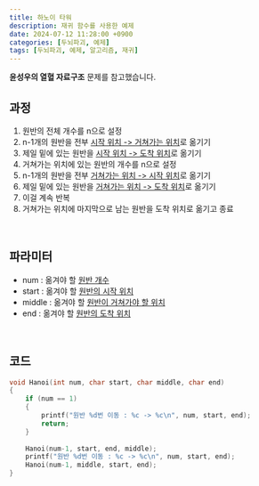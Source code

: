 ```yaml
---
title: 하노이 타워
description: 재귀 함수를 사용한 예제
date: 2024-07-12 11:28:00 +0900
categories: [두뇌파괴, 예제]
tags: [두뇌파괴, 예제, 알고리즘, 재귀]
---
```


**윤성우의 열혈 자료구조** 문제를 참고했습니다.

## 과정
1. 원반의 전체 개수를 n으로 설정
2. n-1개의 원반을 전부 <ins>시작 위치 -> 거쳐가는 위치</ins>로 옮기기
3. 제일 밑에 있는 원반을 <ins>시작 위치 -> 도착 위치</ins>로 옮기기
4. 거쳐가는 위치에 있는 원반의 개수를 n으로 설정
5. n-1개의 원반을 전부 <ins>거쳐가는 위치 -> 시작 위치</ins>로 옮기기
6. 제일 밑에 있는 원반을 <ins>거쳐가는 위치 -> 도착 위치</ins>로 옮기기
7. 이걸 계속 반복
8. 거쳐가는 위치에 마지막으로 남는 원반을 도착 위치로 옮기고 종료
<br> 


## 파라미터
- num : 옮겨야 할 <ins>원반 개수</ins>
- start : 옮겨야 할 <ins>원반의 시작 위치</ins>
- middle : 옮겨야 할 <ins>원반이 거쳐가야 할 위치</ins>
- end : 옮겨야 할 <ins>원반의 도착 위치</ins>
<br>


## 코드
```c
void Hanoi(int num, char start, char middle, char end)
{
	if (num == 1)
	{
		printf("원반 %d번 이동 : %c -> %c\n", num, start, end);
		return;
	}
	
	Hanoi(num-1, start, end, middle);
	printf("원반 %d번 이동 : %c -> %c\n", num, start, end);
	Hanoi(num-1, middle, start, end);
}
```
